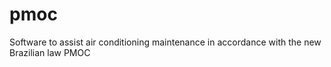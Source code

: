 # pmoc
Software to assist air conditioning maintenance in accordance with the new Brazilian law PMOC
